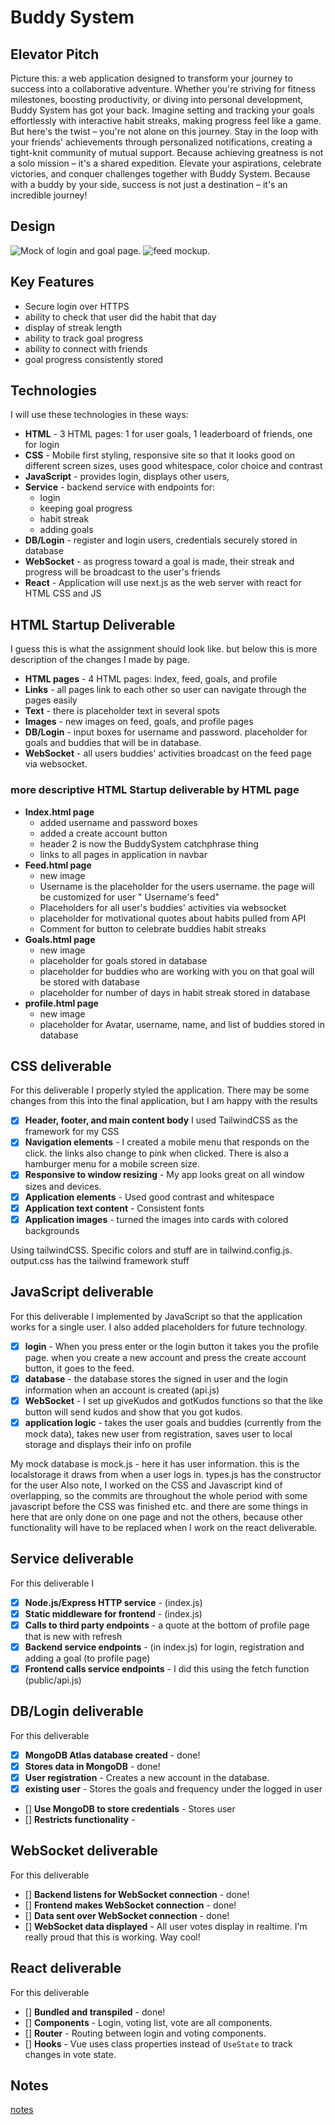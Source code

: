 # Buddy System

## Elevator Pitch

Picture this: a web application designed to transform your journey to success into a collaborative adventure. Whether you're striving for fitness milestones, boosting productivity, or diving into personal development, Buddy System has got your back.
Imagine setting and tracking your goals effortlessly with interactive habit streaks, making progress feel like a game. But here's the twist – you're not alone on this journey. Stay in the loop with your friends' achievements through personalized notifications, creating a tight-knit community of mutual support.
Because achieving greatness is not a solo mission – it's a shared expedition. Elevate your aspirations, celebrate victories, and conquer challenges together with Buddy System. Because with a buddy by your side, success is not just a destination – it's an incredible journey!

## Design

![Mock of login and goal page.](images/IMG_0265.jpg)
![feed mockup.](images/IMG_0266.jpg)

## Key Features

- Secure login over HTTPS
- ability to check that user did the habit that day
- display of streak length
- ability to track goal progress
- ability to connect with friends
- goal progress consistently stored

## Technologies

I will use these technologies in these ways:

- **HTML** - 3 HTML pages: 1 for user goals, 1 leaderboard of friends, one for login
- **CSS** - Mobile first styling, responsive site so that it looks good on different screen sizes, uses good whitespace, color choice and contrast
- **JavaScript** - provides login, displays other users,
- **Service** - backend service with endpoints for:
  - login
  - keeping goal progress
  - habit streak
  - adding goals
- **DB/Login** - register and login users, credentials securely stored in database
- **WebSocket** - as progress toward a goal is made, their streak and progress will be broadcast to the user's friends
- **React** - Application will use next.js as the web server with react for HTML CSS and JS

## HTML Startup Deliverable

I guess this is what the assignment should look like. but below this is more description of the changes I made by page.

- **HTML pages** - 4 HTML pages: Index, feed, goals, and profile
- **Links** - all pages link to each other so user can navigate through the pages easily
- **Text** - there is placeholder text in several spots
- **Images** - new images on feed, goals, and profile pages
- **DB/Login** - input boxes for username and password. placeholder for goals and buddies that will be in database.
- **WebSocket** - all users buddies' activities broadcast on the feed page via websocket.

### more descriptive HTML Startup deliverable by HTML page

- **Index.html page**
  - added username and password boxes
  - added a create account button
  - header 2 is now the BuddySystem catchphrase thing
  - links to all pages in application in navbar
- **Feed.html page**
  - new image
  - Username is the placeholder for the users username. the page will be customized for user " Username's feed"
  - Placeholders for all user's buddies' activities via websocket
  - placeholder for motivational quotes about habits pulled from API
  - Comment for button to celebrate buddies habit streaks
- **Goals.html page**
  - new image
  - placeholder for goals stored in database
  - placeholder for buddies who are working with you on that goal will be stored with database
  - placeholder for number of days in habit streak stored in database
- **profile.html page**
  - new image
  - placeholder for Avatar, username, name, and list of buddies stored in database

## CSS deliverable

For this deliverable I properly styled the application. There may be some changes from this into the final application, but I am happy with the results

- [x] **Header, footer, and main content body** I used TailwindCSS as the framework for my CSS
- [x] **Navigation elements** - I created a mobile menu that responds on the click. the links also change to pink when clicked. There is also a hamburger menu for a mobile screen size.
- [x] **Responsive to window resizing** - My app looks great on all window sizes and devices.
- [x] **Application elements** - Used good contrast and whitespace
- [x] **Application text content** - Consistent fonts
- [x] **Application images** - turned the images into cards with colored backgrounds

Using tailwindCSS. Specific colors and stuff are in tailwind.config.js.
output.css has the tailwind framework stuff

## JavaScript deliverable

For this deliverable I implemented by JavaScript so that the application works for a single user. I also added placeholders for future technology.

- [x] **login** - When you press enter or the login button it takes you the profile page. when you create a new account and press the create account button, it goes to the feed.
- [x] **database** - the database stores the signed in user and the login information when an account is created (api.js)
- [x] **WebSocket** - I set up giveKudos and gotKudos functions so that the like button will send kudos and show that you got kudos.
- [x] **application logic** - takes the user goals and buddies (currently from the mock data), takes new user from registration, saves user to local storage and displays their info on profile

My mock database is mock.js - here it has user information. this is the localstorage it draws from when a user logs in.
types.js has the constructor for the user
Also note, I worked on the CSS and Javascript kind of overlapping, so the commits are throughout the whole period with some javascript before the CSS was finished etc.
and there are some things in here that are only done on one page and not the others, because other functionality will have to be replaced when I work on the react deliverable.

## Service deliverable

For this deliverable I

- [x] **Node.js/Express HTTP service** - (index.js)
- [x] **Static middleware for frontend** - (index.js)
- [x] **Calls to third party endpoints** - a quote at the bottom of profile page that is new with refresh
- [x] **Backend service endpoints** - (in index.js) for login, registration and adding a goal (to profile page)
- [x] **Frontend calls service endpoints** - I did this using the fetch function (public/api.js)

## DB/Login deliverable

For this deliverable

- [x] **MongoDB Atlas database created** - done!
- [x] **Stores data in MongoDB** - done!
- [x] **User registration** - Creates a new account in the database.
- [x] **existing user** - Stores the goals and frequency under the logged in user
- [] **Use MongoDB to store credentials** - Stores user
- [] **Restricts functionality** -

## WebSocket deliverable

For this deliverable

- [] **Backend listens for WebSocket connection** - done!
- [] **Frontend makes WebSocket connection** - done!
- [] **Data sent over WebSocket connection** - done!
- [] **WebSocket data displayed** - All user votes display in realtime. I'm really proud that this is working. Way cool!

## React deliverable

For this deliverable

- [] **Bundled and transpiled** - done!
- [] **Components** - Login, voting list, vote are all components.
- [] **Router** - Routing between login and voting components.
- [] **Hooks** - Vue uses class properties instead of `UseState` to track changes in vote state.

## Notes

[notes](/notes.md)
